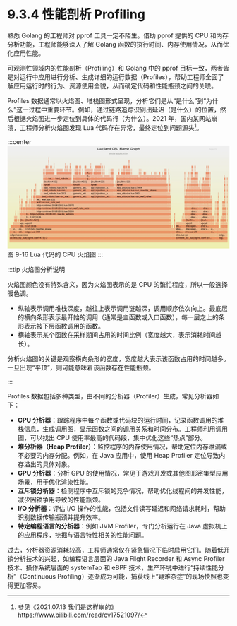 # 9.3.4 性能剖析 Profiling

熟悉 Golang 的工程师对 pprof 工具一定不陌生。借助 pprof 提供的 CPU 和内存分析功能，工程师能够深入了解 Golang 函数的执行时间、内存使用情况，从而优化应用性能。

可观测性领域内的性能剖析（Profiling）和 Golang 中的 pprof 目标一致，两者皆是对运行中应用进行分析、生成详细的运行数据（Profiles），帮助工程师全面了解应用运行时的行为、资源使用全貌，从而确定代码和性能瓶颈之间的关联。

Profiles 数据通常以火焰图、堆栈图形式呈现，分析它们是从“是什么”到“为什么”这一过程中重要环节。例如，通过链路追踪识别出延迟（是什么）的位置，然后根据火焰图进一步定位到具体的代码行（为什么）。2021 年，国内某网站崩溃，工程师分析火焰图发现 Lua 代码存在异常，最终定位到问题源头[^1]。

:::center
  ![](../assets/lua-cpu-flame-graph.webp)<br/>
  图 9-16 Lua 代码的 CPU 火焰图
:::

:::tip 火焰图分析说明

火焰图颜色没有特殊含义，因为火焰图表示的是 CPU 的繁忙程度，所以一般选择暖色调。

- 纵轴表示调用堆栈深度，越往上表示调用链越深，调用顺序依次向上。最底层的横向条形表示最开始的调用（通常是主函数或入口函数），每一层之上的条形表示被下层函数调用的函数。
- 横轴表示某个函数在采样期间占用的时间比例（宽度越大，表示消耗时间越长）。

分析火焰图的关键是观察横向条形的宽度，宽度越大表示该函数占用的时间越多。一旦出现“平顶”，则可能意味着该函数存在性能瓶颈。

:::

Profiles 数据包括多种类型，由不同的分析器（Profiler）生成，常见分析器如下：

- **CPU 分析器**：跟踪程序中每个函数或代码块的运行时间，记录函数调用的堆栈信息，生成调用图，显示函数之间的调用关系和时间分布。工程师利用调用图，可以找出 CPU 使用率最高的代码段，集中优化这些“热点”部分。
- **堆分析器（Heap Profiler）**：监控程序的内存使用情况，帮助定位内存泄漏或不必要的内存分配。例如，在 Java 应用中，使用 Heap Profiler 定位导致内存溢出的具体对象。
- **GPU 分析器**：分析 GPU 的使用情况，常见于游戏开发或其他图形密集型应用场景，用于优化渲染性能。
- **互斥锁分析器**：检测程序中互斥锁的竞争情况，帮助优化线程间的并发性能，减少因锁争用导致的性能瓶颈。
- **I/O 分析器**：评估 I/O 操作的性能，包括文件读写延迟和网络请求耗时，帮助识别数据传输瓶颈并提升效率。
- **特定编程语言的分析器**：例如 JVM Profiler，专门分析运行在 Java 虚拟机上的应用程序，挖掘与语言特性相关的性能问题。

过去，分析器资源消耗较高，工程师通常仅在紧急情况下临时启用它们。随着低开销分析技术的兴起，如编程语言层面的 Java Flight Recorder 和 Async Profiler 技术、操作系统层面的 systemTap 和 eBPF 技术，生产环境中进行“持续性能分析”（Continuous Profiling）逐渐成为可能，捕获线上“疑难杂症”的现场快照也变得更加容易。

[^1]: 参见《2021.07.13 我们是这样崩的》https://www.bilibili.com/read/cv17521097/

